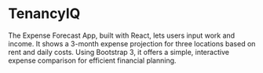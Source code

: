 # TenancyIQ
The Expense Forecast App, built with React, lets users input work and income. It shows a 3-month expense projection for three locations based on rent and daily costs. Using Bootstrap 3, it offers a simple, interactive expense comparison for efficient financial planning.
